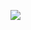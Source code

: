 
![](https://cloud.githubusercontent.com/assets/1590890/15283420/f1330e98-1b7c-11e6-886d-3acc6a44431c.png)
